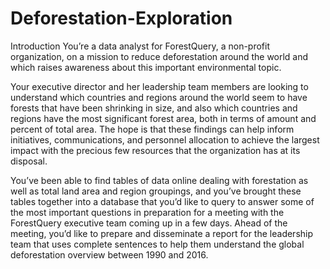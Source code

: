 # Deforestation-Exploration
Introduction
You’re a data analyst for ForestQuery, a non-profit organization, 
on a mission to reduce deforestation around the world and which raises awareness about this important environmental topic.

Your executive director and her leadership team members are looking to understand which countries and regions around the world seem to have forests that have been shrinking in size, 
and also which countries and regions have the most significant forest area, both in terms of amount and percent of total area. The hope is that these findings can help inform initiatives, 
communications, and personnel allocation to achieve the largest impact with the precious few resources that the organization has at its disposal.

You’ve been able to find tables of data online dealing with forestation as well as total land area and region groupings, 
and you’ve brought these tables together into a database that you’d like to query to answer some of the most important questions in preparation for a meeting with the ForestQuery executive team coming up in a few days. 
Ahead of the meeting, you’d like to prepare and disseminate a report for the leadership team that uses complete sentences to help them understand the global deforestation overview between 1990 and 2016.
